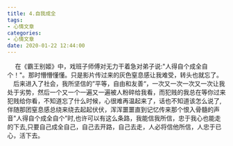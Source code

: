 ```yaml
---
title: 4.自我成全
tags:
- 心情文章
categories:
- 心情文章
date: 2020-01-22 12:44:00
---
```

&emsp; 在《霸王别姬》中，戏班子师傅对无力干着急对弟子说:"人得自个成全自个！"。那时懵懵懂懂。只是影片传过来的灰色窒息感让我难受，转头也就忘了。  
&emsp;后来进入了社会，我所坚信的”平等，自由和友善“，一次又一次一次又一次让我处于劣势，然后一个又一个一遍又一遍被人粉碎给我看，而犯贱的我总在等你过来犯贱给你看，不知道忘了什么时候，心很难再温起来了，话也不知道该怎么说了,伴随那团窒息感总绕来绕去起起伏伏，浑浑噩噩直到记忆传来那个恨入骨髓的声音"人得自个成全自个”时,也许可以有这么条路，我能信我所信，忠于我心也能走的下去,只要自己成全自己，自己去开路，自己去走，人必将信他所信，人忠于已心，活下去。